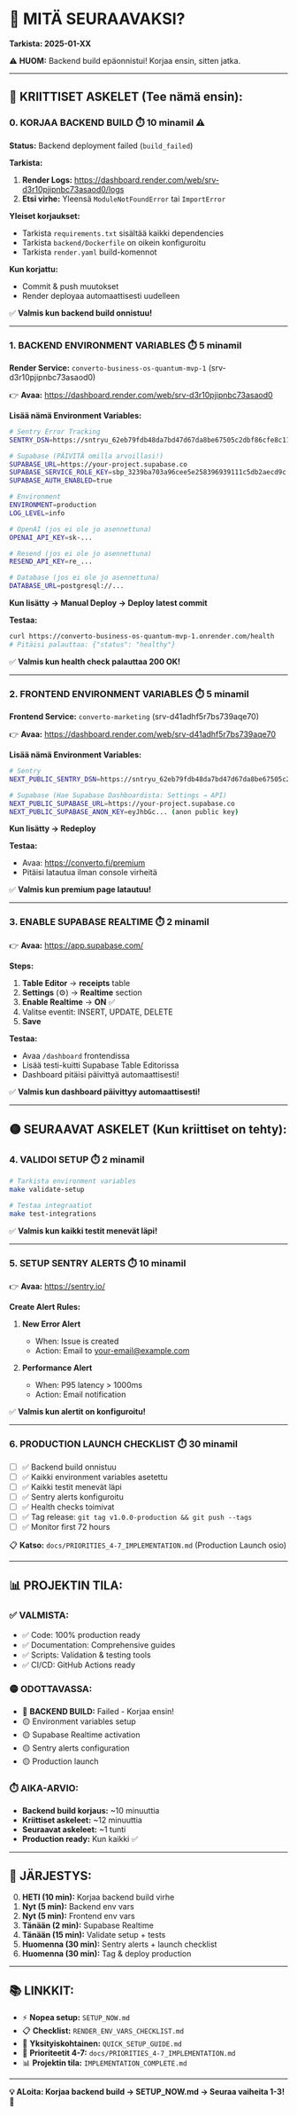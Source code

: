 # 🎯 MITÄ SEURAAVAKSI?

**Tarkista: 2025-01-XX**

⚠️ **HUOM:** Backend build epäonnistui! Korjaa ensin, sitten jatka.

---

## 🔴 **KRIITTISET ASKELET (Tee nämä ensin):**

### **0. KORJAA BACKEND BUILD** ⏱️ 10 minamil ⚠️

**Status:** Backend deployment failed (`build_failed`)

**Tarkista:**
1. **Render Logs:** https://dashboard.render.com/web/srv-d3r10pjipnbc73asaod0/logs
2. **Etsi virhe:** Yleensä `ModuleNotFoundError` tai `ImportError`

**Yleiset korjaukset:**
- Tarkista `requirements.txt` sisältää kaikki dependencies
- Tarkista `backend/Dockerfile` on oikein konfiguroitu
- Tarkista `render.yaml` build-komennot

**Kun korjattu:**
- Commit & push muutokset
- Render deployaa automaattisesti uudelleen

✅ **Valmis kun backend build onnistuu!**

---

### **1. BACKEND ENVIRONMENT VARIABLES** ⏱️ 5 minamil

**Render Service:** `converto-business-os-quantum-mvp-1` (srv-d3r10pjipnbc73asaod0)

👉 **Avaa:** https://dashboard.render.com/web/srv-d3r10pjipnbc73asaod0

**Lisää nämä Environment Variables:**

```bash
# Sentry Error Tracking
SENTRY_DSN=https://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@o4507887226847232.ingest.sentry.io/4507887226847232

# Supabase (PÄIVITÄ omilla arvoillasi!)
SUPABASE_URL=https://your-project.supabase.co
SUPABASE_SERVICE_ROLE_KEY=sbp_3239ba703a96cee5e258396939111c5db2aecd9c
SUPABASE_AUTH_ENABLED=true

# Environment
ENVIRONMENT=production
LOG_LEVEL=info

# OpenAI (jos ei ole jo asennettuna)
OPENAI_API_KEY=sk-...

# Resend (jos ei ole jo asennettuna)
RESEND_API_KEY=re_...

# Database (jos ei ole jo asennettuna)
DATABASE_URL=postgresql://...
```

**Kun lisätty → Manual Deploy → Deploy latest commit**

**Testaa:**
```bash
curl https://converto-business-os-quantum-mvp-1.onrender.com/health
# Pitäisi palauttaa: {"status": "healthy"}
```

✅ **Valmis kun health check palauttaa 200 OK!**

---

### **2. FRONTEND ENVIRONMENT VARIABLES** ⏱️ 5 minamil

**Frontend Service:** `converto-marketing` (srv-d41adhf5r7bs739aqe70)

👉 **Avaa:** https://dashboard.render.com/web/srv-d41adhf5r7bs739aqe70

**Lisää nämä Environment Variables:**

```bash
# Sentry
NEXT_PUBLIC_SENTRY_DSN=https://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@o至4507887226847232.ingest.sentry.io/4507887226847232

# Supabase (Hae Supabase Dashboardista: Settings → API)
NEXT_PUBLIC_SUPABASE_URL=https://your-project.supabase.co
NEXT_PUBLIC_SUPABASE_ANON_KEY=eyJhbGc... (anon public key)
```

**Kun lisätty → Redeploy**

**Testaa:**
- Avaa: https://converto.fi/premium
- Pitäisi latautua ilman console virheitä

✅ **Valmis kun premium page latautuu!**

---

### **3. ENABLE SUPABASE REALTIME** ⏱️ 2 minamil

👉 **Avaa:** https://app.supabase.com/

**Steps:**
1. **Table Editor** → **receipts** table
2. **Settings** (⚙️) → **Realtime** section
3. **Enable Realtime** → **ON** ✅
4. Valitse eventit: INSERT, UPDATE, DELETE
5. **Save**

**Testaa:**
- Avaa `/dashboard` frontendissa
- Lisää testi-kuitti Supabase Table Editorissa
- Dashboard pitäisi päivittyä automaattisesti!

✅ **Valmis kun dashboard päivittyy automaattisesti!**

---

## 🟡 **SEURAAVAT ASKELET (Kun kriittiset on tehty):**

### **4. VALIDOI SETUP** ⏱️ 2 minamil

```bash
# Tarkista environment variables
make validate-setup

# Testaa integraatiot
make test-integrations
```

✅ **Valmis kun kaikki testit menevät läpi!**

---

### **5. SETUP SENTRY ALERTS** ⏱️ 10 minamil

👉 **Avaa:** https://sentry.io/

**Create Alert Rules:**
1. **New Error Alert**
   - When: Issue is created
   - Action: Email to your-email@example.com

2. **Performance Alert**
   - When: P95 latency > 1000ms
   - Action: Email notification

✅ **Valmis kun alertit on konfiguroitu!**

---

### **6. PRODUCTION LAUNCH CHECKLIST** ⏱️ 30 minamil

- [ ] ✅ Backend build onnistuu
- [ ] ✅ Kaikki environment variables asetettu
- [ ] ✅ Kaikki testit menevät läpi
- [ ] ✅ Sentry alerts konfiguroitu
- [ ] ✅ Health checks toimivat
- [ ] ✅ Tag release: `git tag v1.0.0-production && git push --tags`
- [ ] ✅ Monitor first 72 hours

📋 **Katso:** `docs/PRIORITIES_4-7_IMPLEMENTATION.md` (Production Launch osio)

---

## 📊 **PROJEKTIN TILA:**

### **✅ VALMISTA:**
- ✅ Code: 100% production ready
- ✅ Documentation: Comprehensive guides
- ✅ Scripts: Validation & testing tools
- ✅ CI/CD: GitHub Actions ready

### **🟡 ODOTTAVASSA:**
- 🔴 **BACKEND BUILD:** Failed - Korjaa ensin!
- 🟡 Environment variables setup
- 🟡 Supabase Realtime activation
- 🟡 Sentry alerts configuration
- 🟡 Production launch

### **⏱️ AIKA-ARVIO:**
- **Backend build korjaus:** ~10 minuuttia
- **Kriittiset askeleet:** ~12 minuuttia
- **Seuraavat askeleet:** ~1 tunti
- **Production ready:** Kun kaikki ✅

---

## 🚀 **JÄRJESTYS:**

0. **HETI (10 min):** Korjaa backend build virhe
1. **Nyt (5 min):** Backend env vars
2. **Nyt (5 min):** Frontend env vars
3. **Tänään (2 min):** Supabase Realtime
4. **Tänään (15 min):** Validate setup + tests
5. **Huomenna (30 min):** Sentry alerts + launch checklist
6. **Huomenna (30 min):** Tag & deploy production

---

## 📚 **LINKKIT:**

- ⚡ **Nopea setup:** `SETUP_NOW.md`
- 📋 **Checklist:** `RENDER_ENV_VARS_CHECKLIST.md`
- 📖 **Yksityiskohtainen:** `QUICK_SETUP_GUIDE.md`
- 🎯 **Prioriteetit 4-7:** `docs/PRIORITIES_4-7_IMPLEMENTATION.md`
- 📊 **Projektin tila:** `IMPLEMENTATION_COMPLETE.md`

---

**💡 ALoita: Korjaa backend build → SETUP_NOW.md → Seuraa vaiheita 1-3!** 🚀
